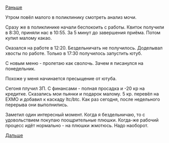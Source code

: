 [Раньше](2019.02.28.md)

Утром повёл малого в поликлинику смотреть анализ мочи.

Сразу же в поликлинике начали беспокоить с работы.
Квиток получили в 8:30, приняли нас в 10:55. За 5 минут до завершения приёма. Потом купил малому какао.

Оказался на работе в 12:20. Бездельничать не получилось.
Доделывал хвосты по работе. Только в 17:30 получилось запустить ютуб.

С новым меню - пролетаю как сволочь. Зачем я писанулся на понедельник.

Похоже у меня начинается пресыщение от ютуба.

Сегоня плучил ЗП. С финансами - полная просадка и -20 кр на кредитке. Сказались мои пьянки и подарок малому.
5 кр. перевёл на EXMO и добавил к каскаду ltc/btc. Как раз сегодня, после недельного перерыва они выполнились.

Заметил один интересный момент. Когда я бездельничаю, то с удовольствием покупаю поощрительные плюшки. Когда-же рабочий процесс идёт нормально - на плюшки жмотюсь. Надо наоборот.

 [Дальше](2019.03.02.md)